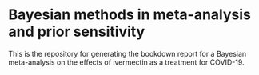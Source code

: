 # Bayesian methods in meta-analysis and prior sensitivity

This is the repository for generating the bookdown report for a Bayesian meta-analysis on the effects of ivermectin as a treatment for COVID-19.
